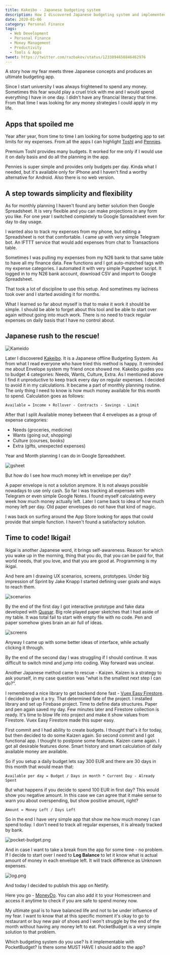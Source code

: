 ```yaml
---
title: Kakeibo - Japanese budgeting system
description: How I discovered Japanese budgeting system and implemented it in my app
date: 2020-01-06
category: Personal Finance
tags:
  - Web Development
  - Personal Finance
  - Money Management
  - Productivity
  - Tools & Apps
tweet: https://twitter.com/razbakov/status/1233894656846462976
---
```


A story how my fear meets three Japanese concepts and produces an ultimate budgeting app.

Since I start university I was always frightened to spend any money. Sometimes this fear would play a cruel trick with me and I would spend everything I have in one day. I didn't have any financial literacy that time. From that time I was looking for any money strategies I could apply in my life.

## Apps that spoiled me

Year after year, from time to time I am looking for some budgeting app to set limits for my expenses. From all the apps I can highlight [Toshl](https://toshl.com/) and [Pennies](https://www.getpennies.com/).

Premium Toshl provides many budgets. It worked for me only if I would use it on daily basis and do all the planning in the app.

Pennies is super simple and provides only budgets per day. Kinda what I needed, but it's available only for iPhone and I haven't find a worthy alternative for Android. Also there is no web version.

## A step towards simplicity and flexibility

As for monthly planning I haven't found any better solution then Google Spreadsheet. It is very flexible and you can make projections in any form you like. For one year I switched completely to Google Spreadsheet even for day to day usage.

I wanted also to track my expenses from my phone, but editing a Spreadsheet is not that comfortable. I came up with very simple Telegram bot. An IFTTT service that would add expenses from chat to Transactions table.

Sometimes I was pulling my expenses from my N26 bank to that same table to have all my finance data. Few functions and I got auto-matched tags with my expense categories. I automated it with very simple Puppeteer script. It logged in to my N26 bank account, download CSV and import to Google Spreadsheet.

That took a lot of discipline to use this setup. And sometimes my laziness took over and I started avoiding it for months.

What I learned so far about myself is that to make it work it should be simple. I should be able to forget about this tool and be able to start over again without going into much work. There is no need to track regular expenses on daily basis that I have no control about.

## Japanese rush to the rescue!

![Kameido](https://thepracticaldev.s3.amazonaws.com/i/oc0y2hxt9ia541nfn2o4.jpg)

Later I discovered [Kakeibo](https://www.credit.com/personal-finance/kakeibo/). It is a Japanese offline Budgeting System. As from what I read everyone who have tried this method is happy. It reminded me about Envelope system my friend once showed me. Kakeibo guides you to budget 4 categories: Needs, Wants, Culture, Extra. As I mentioned above I find it unproductive to keep track every day on regular expenses. I decided to avoid it in my calculations. It became a part of monthly planning routine. The only thing I need to know is how much money available for this month to spend. Calculation goes as follows:

    Available = Income + Rollover - Contracts - Savings - Limit

After that I split Available money between that 4 envelopes as a group of expense categories:

- Needs (groceries, medicine)
- Wants (going out, shopping)
- Culture (courses, books)
- Extra (gifts, unexpected expenses)

Year and Month planning I can do in Google Spreadsheet.

![gsheet](https://thepracticaldev.s3.amazonaws.com/i/8qvppzlvwcsqtkpz1qd9.png)

But how do I see how much money left in envelope per day?

A paper envelope is not a solution anymore. It is not always possible nowadays to use only cash. So far I was tracking all expenses with Telegram or even simple Google Notes. I found myself calculating every week how much money actually left. Later I came back to idea of how much money left per day. Old paper envelopes do not have that kind of magic.

I was back on surfing around the App Store looking for apps that could provide that simple function. I haven't found a satisfactory solution.

## Time to code! Ikigai!

Ikigai is another Japanese word, it brings self-awareness. Reason for which you wake up in the morning, thing that you do, that you can be paid for, that world needs, that you love, and that you are good at. Programming is my ikigai.

And here am I drawing UX scenarios, screens, prototypes. Under big impression of Sprint by Jake Knapp I started defining user goals and ways to reach them.

![scenarios](https://thepracticaldev.s3.amazonaws.com/i/kmvbczaqu1ukh4dvt26b.jpeg)

By the end of the first day I got interactive prototype and fake data developed with [Quasar](https://quasar.dev/). Big role played paper sketches that I had aside of my table. It was total fail to start with empty file with no code. Pen and paper somehow gives brain an air full of ideas.

![screens](https://thepracticaldev.s3.amazonaws.com/i/mg8ki335jv4vat69a4nl.jpeg)

Anyway I came up with some better ideas of interface, while actually clicking it through.

By the end of the second day I was struggling if I should continue. It was difficult to switch mind and jump into coding. Way forward was unclear.

Another Japanese method came to rescue - Kaizen. Kaizen is a strategy to ask yourself, in my case question was "what is the smallest next step I can do?".

I remembered a nice library to get backend done fast - [Vuex Easy Firestore](https://mesqueeb.github.io/vuex-easy-firestore/). I decided to give it a try. That determined fate of the project. I installed library and set up Firebase project. Time to define data structures. Paper and pen again saved my day. Few minutes later and Firestore collection is ready. It's time to blow life into project and make it show values from Firestore. Vuex Easy Firestore made this super easy.

First commit and I had ability to create budgets. I thought that's it for today, but then decided to do some Kaizen again. So second commit and I got functional app. I thought to postpone some features. Kaizen came again. I got all desirable features done. Smart history and smart calculation of daily available money are available.

So if you setup a daily budget lets say 300 EUR and there are 30 days in this month that would mean that:

    Available per day = Budget / Days in month * Current Day - Already Spent

But what happens if you decide to spend 100 EUR in first day? This would show you negative amount. In this case we can agree that it make sense to warn you about overspending, but show positive amount, right?

    Amount = Money Left / Days Left

So in the end I have very simple app that show me how much money I can spend today. I don't need to track all regular expenses, it is already tracked by bank.

![pocket-budget.png](https://thepracticaldev.s3.amazonaws.com/i/10gh4doy9fizjtui7u5t.png)

And in case I want to take a break from the app for some time - no problem. If I decide to start over I need to **Log Balance** to let it know what is actual amount of money in each envelope left. It will track difference as Unknown expenses.

![log.png](https://thepracticaldev.s3.amazonaws.com/i/9a06znwgbawdrrgj7fvb.png)

And today I decided to publish this app on Netlify.

Here you go - [MoneyDo](http://bit.ly/2twa6kG). You can also add it to your Homescreen and access it anytime to check if you are safe to spend money now.

My ultimate goal is to have balanced life and not to be under influence of my fear. I want to know that at this specific moment it's okay to go to restaurant or buy new pair of shoes and I won't struggle by the end of the month without having any money left to eat. PocketBudget is a very simple solution to that problem.

Which budgeting system do you use? Is it implementable with PocketBudget? Is there some MUST HAVE I should add to the app?
